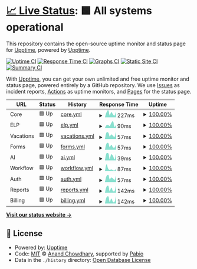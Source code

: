 # [📈 Live Status](https://upptime.github.io/upptime): <!--live status--> **🟩 All systems operational**

This repository contains the open-source uptime monitor and status page for [Upptime](https://upptime.js.org), powered by [Upptime](https://github.com/upptime/upptime).

[![Uptime CI](https://github.com/unosquare/upptime/workflows/Uptime%20CI/badge.svg)](https://github.com/unosquare/upptime/actions?query=workflow%3A%22Uptime+CI%22)
[![Response Time CI](https://github.com/unosquare/upptime/workflows/Response%20Time%20CI/badge.svg)](https://github.com/unosquare/upptime/actions?query=workflow%3A%22Response+Time+CI%22)
[![Graphs CI](https://github.com/unosquare/upptime/workflows/Graphs%20CI/badge.svg)](https://github.com/unosquare/upptime/actions?query=workflow%3A%22Graphs+CI%22)
[![Static Site CI](https://github.com/unosquare/upptime/workflows/Static%20Site%20CI/badge.svg)](https://github.com/unosquare/upptime/actions?query=workflow%3A%22Static+Site+CI%22)
[![Summary CI](https://github.com/unosquare/upptime/workflows/Summary%20CI/badge.svg)](https://github.com/unosquare/upptime/actions?query=workflow%3A%22Summary+CI%22)

With [Upptime](https://upptime.js.org), you can get your own unlimited and free uptime monitor and status page, powered entirely by a GitHub repository. We use [Issues](https://github.com/upptime/upptime/issues) as incident reports, [Actions](https://github.com/unosquare/upptime/actions) as uptime monitors, and [Pages](https://upptime.github.io/upptime) for the status page.

<!--start: status pages-->
<!-- This summary is generated by Upptime (https://github.com/upptime/upptime) -->
<!-- Do not edit this manually, your changes will be overwritten -->
<!-- prettier-ignore -->
| URL | Status | History | Response Time | Uptime |
| --- | ------ | ------- | ------------- | ------ |
| <img alt="" src="https://icons.duckduckgo.com/ip3/null.ico" height="13"> Core | 🟩 Up | [core.yml](https://github.com/unosquare/upptime/commits/HEAD/history/core.yml) | <details><summary><img alt="Response time graph" src="./graphs/core/response-time-week.png" height="20"> 227ms</summary><br><a href="https://status.unosquare.com/history/core"><img alt="Response time 320" src="https://img.shields.io/endpoint?url=https%3A%2F%2Fraw.githubusercontent.com%2Funosquare%2Fupptime%2FHEAD%2Fapi%2Fcore%2Fresponse-time.json"></a><br><a href="https://status.unosquare.com/history/core"><img alt="24-hour response time 307" src="https://img.shields.io/endpoint?url=https%3A%2F%2Fraw.githubusercontent.com%2Funosquare%2Fupptime%2FHEAD%2Fapi%2Fcore%2Fresponse-time-day.json"></a><br><a href="https://status.unosquare.com/history/core"><img alt="7-day response time 227" src="https://img.shields.io/endpoint?url=https%3A%2F%2Fraw.githubusercontent.com%2Funosquare%2Fupptime%2FHEAD%2Fapi%2Fcore%2Fresponse-time-week.json"></a><br><a href="https://status.unosquare.com/history/core"><img alt="30-day response time 313" src="https://img.shields.io/endpoint?url=https%3A%2F%2Fraw.githubusercontent.com%2Funosquare%2Fupptime%2FHEAD%2Fapi%2Fcore%2Fresponse-time-month.json"></a><br><a href="https://status.unosquare.com/history/core"><img alt="1-year response time 320" src="https://img.shields.io/endpoint?url=https%3A%2F%2Fraw.githubusercontent.com%2Funosquare%2Fupptime%2FHEAD%2Fapi%2Fcore%2Fresponse-time-year.json"></a></details> | <details><summary><a href="https://status.unosquare.com/history/core">100.00%</a></summary><a href="https://status.unosquare.com/history/core"><img alt="All-time uptime 100.00%" src="https://img.shields.io/endpoint?url=https%3A%2F%2Fraw.githubusercontent.com%2Funosquare%2Fupptime%2FHEAD%2Fapi%2Fcore%2Fuptime.json"></a><br><a href="https://status.unosquare.com/history/core"><img alt="24-hour uptime 100.00%" src="https://img.shields.io/endpoint?url=https%3A%2F%2Fraw.githubusercontent.com%2Funosquare%2Fupptime%2FHEAD%2Fapi%2Fcore%2Fuptime-day.json"></a><br><a href="https://status.unosquare.com/history/core"><img alt="7-day uptime 100.00%" src="https://img.shields.io/endpoint?url=https%3A%2F%2Fraw.githubusercontent.com%2Funosquare%2Fupptime%2FHEAD%2Fapi%2Fcore%2Fuptime-week.json"></a><br><a href="https://status.unosquare.com/history/core"><img alt="30-day uptime 100.00%" src="https://img.shields.io/endpoint?url=https%3A%2F%2Fraw.githubusercontent.com%2Funosquare%2Fupptime%2FHEAD%2Fapi%2Fcore%2Fuptime-month.json"></a><br><a href="https://status.unosquare.com/history/core"><img alt="1-year uptime 100.00%" src="https://img.shields.io/endpoint?url=https%3A%2F%2Fraw.githubusercontent.com%2Funosquare%2Fupptime%2FHEAD%2Fapi%2Fcore%2Fuptime-year.json"></a></details>
| <img alt="" src="https://icons.duckduckgo.com/ip3/null.ico" height="13"> ELP | 🟩 Up | [elp.yml](https://github.com/unosquare/upptime/commits/HEAD/history/elp.yml) | <details><summary><img alt="Response time graph" src="./graphs/elp/response-time-week.png" height="20"> 90ms</summary><br><a href="https://status.unosquare.com/history/elp"><img alt="Response time 86" src="https://img.shields.io/endpoint?url=https%3A%2F%2Fraw.githubusercontent.com%2Funosquare%2Fupptime%2FHEAD%2Fapi%2Felp%2Fresponse-time.json"></a><br><a href="https://status.unosquare.com/history/elp"><img alt="24-hour response time 78" src="https://img.shields.io/endpoint?url=https%3A%2F%2Fraw.githubusercontent.com%2Funosquare%2Fupptime%2FHEAD%2Fapi%2Felp%2Fresponse-time-day.json"></a><br><a href="https://status.unosquare.com/history/elp"><img alt="7-day response time 90" src="https://img.shields.io/endpoint?url=https%3A%2F%2Fraw.githubusercontent.com%2Funosquare%2Fupptime%2FHEAD%2Fapi%2Felp%2Fresponse-time-week.json"></a><br><a href="https://status.unosquare.com/history/elp"><img alt="30-day response time 85" src="https://img.shields.io/endpoint?url=https%3A%2F%2Fraw.githubusercontent.com%2Funosquare%2Fupptime%2FHEAD%2Fapi%2Felp%2Fresponse-time-month.json"></a><br><a href="https://status.unosquare.com/history/elp"><img alt="1-year response time 86" src="https://img.shields.io/endpoint?url=https%3A%2F%2Fraw.githubusercontent.com%2Funosquare%2Fupptime%2FHEAD%2Fapi%2Felp%2Fresponse-time-year.json"></a></details> | <details><summary><a href="https://status.unosquare.com/history/elp">100.00%</a></summary><a href="https://status.unosquare.com/history/elp"><img alt="All-time uptime 100.00%" src="https://img.shields.io/endpoint?url=https%3A%2F%2Fraw.githubusercontent.com%2Funosquare%2Fupptime%2FHEAD%2Fapi%2Felp%2Fuptime.json"></a><br><a href="https://status.unosquare.com/history/elp"><img alt="24-hour uptime 100.00%" src="https://img.shields.io/endpoint?url=https%3A%2F%2Fraw.githubusercontent.com%2Funosquare%2Fupptime%2FHEAD%2Fapi%2Felp%2Fuptime-day.json"></a><br><a href="https://status.unosquare.com/history/elp"><img alt="7-day uptime 100.00%" src="https://img.shields.io/endpoint?url=https%3A%2F%2Fraw.githubusercontent.com%2Funosquare%2Fupptime%2FHEAD%2Fapi%2Felp%2Fuptime-week.json"></a><br><a href="https://status.unosquare.com/history/elp"><img alt="30-day uptime 100.00%" src="https://img.shields.io/endpoint?url=https%3A%2F%2Fraw.githubusercontent.com%2Funosquare%2Fupptime%2FHEAD%2Fapi%2Felp%2Fuptime-month.json"></a><br><a href="https://status.unosquare.com/history/elp"><img alt="1-year uptime 100.00%" src="https://img.shields.io/endpoint?url=https%3A%2F%2Fraw.githubusercontent.com%2Funosquare%2Fupptime%2FHEAD%2Fapi%2Felp%2Fuptime-year.json"></a></details>
| <img alt="" src="https://icons.duckduckgo.com/ip3/null.ico" height="13"> Vacations | 🟩 Up | [vacations.yml](https://github.com/unosquare/upptime/commits/HEAD/history/vacations.yml) | <details><summary><img alt="Response time graph" src="./graphs/vacations/response-time-week.png" height="20"> 57ms</summary><br><a href="https://status.unosquare.com/history/vacations"><img alt="Response time 76" src="https://img.shields.io/endpoint?url=https%3A%2F%2Fraw.githubusercontent.com%2Funosquare%2Fupptime%2FHEAD%2Fapi%2Fvacations%2Fresponse-time.json"></a><br><a href="https://status.unosquare.com/history/vacations"><img alt="24-hour response time 89" src="https://img.shields.io/endpoint?url=https%3A%2F%2Fraw.githubusercontent.com%2Funosquare%2Fupptime%2FHEAD%2Fapi%2Fvacations%2Fresponse-time-day.json"></a><br><a href="https://status.unosquare.com/history/vacations"><img alt="7-day response time 57" src="https://img.shields.io/endpoint?url=https%3A%2F%2Fraw.githubusercontent.com%2Funosquare%2Fupptime%2FHEAD%2Fapi%2Fvacations%2Fresponse-time-week.json"></a><br><a href="https://status.unosquare.com/history/vacations"><img alt="30-day response time 75" src="https://img.shields.io/endpoint?url=https%3A%2F%2Fraw.githubusercontent.com%2Funosquare%2Fupptime%2FHEAD%2Fapi%2Fvacations%2Fresponse-time-month.json"></a><br><a href="https://status.unosquare.com/history/vacations"><img alt="1-year response time 76" src="https://img.shields.io/endpoint?url=https%3A%2F%2Fraw.githubusercontent.com%2Funosquare%2Fupptime%2FHEAD%2Fapi%2Fvacations%2Fresponse-time-year.json"></a></details> | <details><summary><a href="https://status.unosquare.com/history/vacations">100.00%</a></summary><a href="https://status.unosquare.com/history/vacations"><img alt="All-time uptime 100.00%" src="https://img.shields.io/endpoint?url=https%3A%2F%2Fraw.githubusercontent.com%2Funosquare%2Fupptime%2FHEAD%2Fapi%2Fvacations%2Fuptime.json"></a><br><a href="https://status.unosquare.com/history/vacations"><img alt="24-hour uptime 100.00%" src="https://img.shields.io/endpoint?url=https%3A%2F%2Fraw.githubusercontent.com%2Funosquare%2Fupptime%2FHEAD%2Fapi%2Fvacations%2Fuptime-day.json"></a><br><a href="https://status.unosquare.com/history/vacations"><img alt="7-day uptime 100.00%" src="https://img.shields.io/endpoint?url=https%3A%2F%2Fraw.githubusercontent.com%2Funosquare%2Fupptime%2FHEAD%2Fapi%2Fvacations%2Fuptime-week.json"></a><br><a href="https://status.unosquare.com/history/vacations"><img alt="30-day uptime 100.00%" src="https://img.shields.io/endpoint?url=https%3A%2F%2Fraw.githubusercontent.com%2Funosquare%2Fupptime%2FHEAD%2Fapi%2Fvacations%2Fuptime-month.json"></a><br><a href="https://status.unosquare.com/history/vacations"><img alt="1-year uptime 100.00%" src="https://img.shields.io/endpoint?url=https%3A%2F%2Fraw.githubusercontent.com%2Funosquare%2Fupptime%2FHEAD%2Fapi%2Fvacations%2Fuptime-year.json"></a></details>
| <img alt="" src="https://icons.duckduckgo.com/ip3/null.ico" height="13"> Forms | 🟩 Up | [forms.yml](https://github.com/unosquare/upptime/commits/HEAD/history/forms.yml) | <details><summary><img alt="Response time graph" src="./graphs/forms/response-time-week.png" height="20"> 57ms</summary><br><a href="https://status.unosquare.com/history/forms"><img alt="Response time 74" src="https://img.shields.io/endpoint?url=https%3A%2F%2Fraw.githubusercontent.com%2Funosquare%2Fupptime%2FHEAD%2Fapi%2Fforms%2Fresponse-time.json"></a><br><a href="https://status.unosquare.com/history/forms"><img alt="24-hour response time 69" src="https://img.shields.io/endpoint?url=https%3A%2F%2Fraw.githubusercontent.com%2Funosquare%2Fupptime%2FHEAD%2Fapi%2Fforms%2Fresponse-time-day.json"></a><br><a href="https://status.unosquare.com/history/forms"><img alt="7-day response time 57" src="https://img.shields.io/endpoint?url=https%3A%2F%2Fraw.githubusercontent.com%2Funosquare%2Fupptime%2FHEAD%2Fapi%2Fforms%2Fresponse-time-week.json"></a><br><a href="https://status.unosquare.com/history/forms"><img alt="30-day response time 72" src="https://img.shields.io/endpoint?url=https%3A%2F%2Fraw.githubusercontent.com%2Funosquare%2Fupptime%2FHEAD%2Fapi%2Fforms%2Fresponse-time-month.json"></a><br><a href="https://status.unosquare.com/history/forms"><img alt="1-year response time 74" src="https://img.shields.io/endpoint?url=https%3A%2F%2Fraw.githubusercontent.com%2Funosquare%2Fupptime%2FHEAD%2Fapi%2Fforms%2Fresponse-time-year.json"></a></details> | <details><summary><a href="https://status.unosquare.com/history/forms">100.00%</a></summary><a href="https://status.unosquare.com/history/forms"><img alt="All-time uptime 100.00%" src="https://img.shields.io/endpoint?url=https%3A%2F%2Fraw.githubusercontent.com%2Funosquare%2Fupptime%2FHEAD%2Fapi%2Fforms%2Fuptime.json"></a><br><a href="https://status.unosquare.com/history/forms"><img alt="24-hour uptime 100.00%" src="https://img.shields.io/endpoint?url=https%3A%2F%2Fraw.githubusercontent.com%2Funosquare%2Fupptime%2FHEAD%2Fapi%2Fforms%2Fuptime-day.json"></a><br><a href="https://status.unosquare.com/history/forms"><img alt="7-day uptime 100.00%" src="https://img.shields.io/endpoint?url=https%3A%2F%2Fraw.githubusercontent.com%2Funosquare%2Fupptime%2FHEAD%2Fapi%2Fforms%2Fuptime-week.json"></a><br><a href="https://status.unosquare.com/history/forms"><img alt="30-day uptime 100.00%" src="https://img.shields.io/endpoint?url=https%3A%2F%2Fraw.githubusercontent.com%2Funosquare%2Fupptime%2FHEAD%2Fapi%2Fforms%2Fuptime-month.json"></a><br><a href="https://status.unosquare.com/history/forms"><img alt="1-year uptime 100.00%" src="https://img.shields.io/endpoint?url=https%3A%2F%2Fraw.githubusercontent.com%2Funosquare%2Fupptime%2FHEAD%2Fapi%2Fforms%2Fuptime-year.json"></a></details>
| <img alt="" src="https://icons.duckduckgo.com/ip3/null.ico" height="13"> AI | 🟩 Up | [ai.yml](https://github.com/unosquare/upptime/commits/HEAD/history/ai.yml) | <details><summary><img alt="Response time graph" src="./graphs/ai/response-time-week.png" height="20"> 39ms</summary><br><a href="https://status.unosquare.com/history/ai"><img alt="Response time 81" src="https://img.shields.io/endpoint?url=https%3A%2F%2Fraw.githubusercontent.com%2Funosquare%2Fupptime%2FHEAD%2Fapi%2Fai%2Fresponse-time.json"></a><br><a href="https://status.unosquare.com/history/ai"><img alt="24-hour response time 54" src="https://img.shields.io/endpoint?url=https%3A%2F%2Fraw.githubusercontent.com%2Funosquare%2Fupptime%2FHEAD%2Fapi%2Fai%2Fresponse-time-day.json"></a><br><a href="https://status.unosquare.com/history/ai"><img alt="7-day response time 39" src="https://img.shields.io/endpoint?url=https%3A%2F%2Fraw.githubusercontent.com%2Funosquare%2Fupptime%2FHEAD%2Fapi%2Fai%2Fresponse-time-week.json"></a><br><a href="https://status.unosquare.com/history/ai"><img alt="30-day response time 85" src="https://img.shields.io/endpoint?url=https%3A%2F%2Fraw.githubusercontent.com%2Funosquare%2Fupptime%2FHEAD%2Fapi%2Fai%2Fresponse-time-month.json"></a><br><a href="https://status.unosquare.com/history/ai"><img alt="1-year response time 81" src="https://img.shields.io/endpoint?url=https%3A%2F%2Fraw.githubusercontent.com%2Funosquare%2Fupptime%2FHEAD%2Fapi%2Fai%2Fresponse-time-year.json"></a></details> | <details><summary><a href="https://status.unosquare.com/history/ai">100.00%</a></summary><a href="https://status.unosquare.com/history/ai"><img alt="All-time uptime 97.78%" src="https://img.shields.io/endpoint?url=https%3A%2F%2Fraw.githubusercontent.com%2Funosquare%2Fupptime%2FHEAD%2Fapi%2Fai%2Fuptime.json"></a><br><a href="https://status.unosquare.com/history/ai"><img alt="24-hour uptime 100.00%" src="https://img.shields.io/endpoint?url=https%3A%2F%2Fraw.githubusercontent.com%2Funosquare%2Fupptime%2FHEAD%2Fapi%2Fai%2Fuptime-day.json"></a><br><a href="https://status.unosquare.com/history/ai"><img alt="7-day uptime 100.00%" src="https://img.shields.io/endpoint?url=https%3A%2F%2Fraw.githubusercontent.com%2Funosquare%2Fupptime%2FHEAD%2Fapi%2Fai%2Fuptime-week.json"></a><br><a href="https://status.unosquare.com/history/ai"><img alt="30-day uptime 100.00%" src="https://img.shields.io/endpoint?url=https%3A%2F%2Fraw.githubusercontent.com%2Funosquare%2Fupptime%2FHEAD%2Fapi%2Fai%2Fuptime-month.json"></a><br><a href="https://status.unosquare.com/history/ai"><img alt="1-year uptime 97.78%" src="https://img.shields.io/endpoint?url=https%3A%2F%2Fraw.githubusercontent.com%2Funosquare%2Fupptime%2FHEAD%2Fapi%2Fai%2Fuptime-year.json"></a></details>
| <img alt="" src="https://icons.duckduckgo.com/ip3/null.ico" height="13"> Workflow | 🟩 Up | [workflow.yml](https://github.com/unosquare/upptime/commits/HEAD/history/workflow.yml) | <details><summary><img alt="Response time graph" src="./graphs/workflow/response-time-week.png" height="20"> 87ms</summary><br><a href="https://status.unosquare.com/history/workflow"><img alt="Response time 75" src="https://img.shields.io/endpoint?url=https%3A%2F%2Fraw.githubusercontent.com%2Funosquare%2Fupptime%2FHEAD%2Fapi%2Fworkflow%2Fresponse-time.json"></a><br><a href="https://status.unosquare.com/history/workflow"><img alt="24-hour response time 84" src="https://img.shields.io/endpoint?url=https%3A%2F%2Fraw.githubusercontent.com%2Funosquare%2Fupptime%2FHEAD%2Fapi%2Fworkflow%2Fresponse-time-day.json"></a><br><a href="https://status.unosquare.com/history/workflow"><img alt="7-day response time 87" src="https://img.shields.io/endpoint?url=https%3A%2F%2Fraw.githubusercontent.com%2Funosquare%2Fupptime%2FHEAD%2Fapi%2Fworkflow%2Fresponse-time-week.json"></a><br><a href="https://status.unosquare.com/history/workflow"><img alt="30-day response time 74" src="https://img.shields.io/endpoint?url=https%3A%2F%2Fraw.githubusercontent.com%2Funosquare%2Fupptime%2FHEAD%2Fapi%2Fworkflow%2Fresponse-time-month.json"></a><br><a href="https://status.unosquare.com/history/workflow"><img alt="1-year response time 75" src="https://img.shields.io/endpoint?url=https%3A%2F%2Fraw.githubusercontent.com%2Funosquare%2Fupptime%2FHEAD%2Fapi%2Fworkflow%2Fresponse-time-year.json"></a></details> | <details><summary><a href="https://status.unosquare.com/history/workflow">100.00%</a></summary><a href="https://status.unosquare.com/history/workflow"><img alt="All-time uptime 97.78%" src="https://img.shields.io/endpoint?url=https%3A%2F%2Fraw.githubusercontent.com%2Funosquare%2Fupptime%2FHEAD%2Fapi%2Fworkflow%2Fuptime.json"></a><br><a href="https://status.unosquare.com/history/workflow"><img alt="24-hour uptime 100.00%" src="https://img.shields.io/endpoint?url=https%3A%2F%2Fraw.githubusercontent.com%2Funosquare%2Fupptime%2FHEAD%2Fapi%2Fworkflow%2Fuptime-day.json"></a><br><a href="https://status.unosquare.com/history/workflow"><img alt="7-day uptime 100.00%" src="https://img.shields.io/endpoint?url=https%3A%2F%2Fraw.githubusercontent.com%2Funosquare%2Fupptime%2FHEAD%2Fapi%2Fworkflow%2Fuptime-week.json"></a><br><a href="https://status.unosquare.com/history/workflow"><img alt="30-day uptime 100.00%" src="https://img.shields.io/endpoint?url=https%3A%2F%2Fraw.githubusercontent.com%2Funosquare%2Fupptime%2FHEAD%2Fapi%2Fworkflow%2Fuptime-month.json"></a><br><a href="https://status.unosquare.com/history/workflow"><img alt="1-year uptime 97.78%" src="https://img.shields.io/endpoint?url=https%3A%2F%2Fraw.githubusercontent.com%2Funosquare%2Fupptime%2FHEAD%2Fapi%2Fworkflow%2Fuptime-year.json"></a></details>
| <img alt="" src="https://icons.duckduckgo.com/ip3/null.ico" height="13"> Auth | 🟩 Up | [auth.yml](https://github.com/unosquare/upptime/commits/HEAD/history/auth.yml) | <details><summary><img alt="Response time graph" src="./graphs/auth/response-time-week.png" height="20"> 57ms</summary><br><a href="https://status.unosquare.com/history/auth"><img alt="Response time 72" src="https://img.shields.io/endpoint?url=https%3A%2F%2Fraw.githubusercontent.com%2Funosquare%2Fupptime%2FHEAD%2Fapi%2Fauth%2Fresponse-time.json"></a><br><a href="https://status.unosquare.com/history/auth"><img alt="24-hour response time 78" src="https://img.shields.io/endpoint?url=https%3A%2F%2Fraw.githubusercontent.com%2Funosquare%2Fupptime%2FHEAD%2Fapi%2Fauth%2Fresponse-time-day.json"></a><br><a href="https://status.unosquare.com/history/auth"><img alt="7-day response time 57" src="https://img.shields.io/endpoint?url=https%3A%2F%2Fraw.githubusercontent.com%2Funosquare%2Fupptime%2FHEAD%2Fapi%2Fauth%2Fresponse-time-week.json"></a><br><a href="https://status.unosquare.com/history/auth"><img alt="30-day response time 70" src="https://img.shields.io/endpoint?url=https%3A%2F%2Fraw.githubusercontent.com%2Funosquare%2Fupptime%2FHEAD%2Fapi%2Fauth%2Fresponse-time-month.json"></a><br><a href="https://status.unosquare.com/history/auth"><img alt="1-year response time 72" src="https://img.shields.io/endpoint?url=https%3A%2F%2Fraw.githubusercontent.com%2Funosquare%2Fupptime%2FHEAD%2Fapi%2Fauth%2Fresponse-time-year.json"></a></details> | <details><summary><a href="https://status.unosquare.com/history/auth">100.00%</a></summary><a href="https://status.unosquare.com/history/auth"><img alt="All-time uptime 100.00%" src="https://img.shields.io/endpoint?url=https%3A%2F%2Fraw.githubusercontent.com%2Funosquare%2Fupptime%2FHEAD%2Fapi%2Fauth%2Fuptime.json"></a><br><a href="https://status.unosquare.com/history/auth"><img alt="24-hour uptime 100.00%" src="https://img.shields.io/endpoint?url=https%3A%2F%2Fraw.githubusercontent.com%2Funosquare%2Fupptime%2FHEAD%2Fapi%2Fauth%2Fuptime-day.json"></a><br><a href="https://status.unosquare.com/history/auth"><img alt="7-day uptime 100.00%" src="https://img.shields.io/endpoint?url=https%3A%2F%2Fraw.githubusercontent.com%2Funosquare%2Fupptime%2FHEAD%2Fapi%2Fauth%2Fuptime-week.json"></a><br><a href="https://status.unosquare.com/history/auth"><img alt="30-day uptime 100.00%" src="https://img.shields.io/endpoint?url=https%3A%2F%2Fraw.githubusercontent.com%2Funosquare%2Fupptime%2FHEAD%2Fapi%2Fauth%2Fuptime-month.json"></a><br><a href="https://status.unosquare.com/history/auth"><img alt="1-year uptime 100.00%" src="https://img.shields.io/endpoint?url=https%3A%2F%2Fraw.githubusercontent.com%2Funosquare%2Fupptime%2FHEAD%2Fapi%2Fauth%2Fuptime-year.json"></a></details>
| <img alt="" src="https://icons.duckduckgo.com/ip3/null.ico" height="13"> Reports | 🟩 Up | [reports.yml](https://github.com/unosquare/upptime/commits/HEAD/history/reports.yml) | <details><summary><img alt="Response time graph" src="./graphs/reports/response-time-week.png" height="20"> 142ms</summary><br><a href="https://status.unosquare.com/history/reports"><img alt="Response time 222" src="https://img.shields.io/endpoint?url=https%3A%2F%2Fraw.githubusercontent.com%2Funosquare%2Fupptime%2FHEAD%2Fapi%2Freports%2Fresponse-time.json"></a><br><a href="https://status.unosquare.com/history/reports"><img alt="24-hour response time 236" src="https://img.shields.io/endpoint?url=https%3A%2F%2Fraw.githubusercontent.com%2Funosquare%2Fupptime%2FHEAD%2Fapi%2Freports%2Fresponse-time-day.json"></a><br><a href="https://status.unosquare.com/history/reports"><img alt="7-day response time 142" src="https://img.shields.io/endpoint?url=https%3A%2F%2Fraw.githubusercontent.com%2Funosquare%2Fupptime%2FHEAD%2Fapi%2Freports%2Fresponse-time-week.json"></a><br><a href="https://status.unosquare.com/history/reports"><img alt="30-day response time 209" src="https://img.shields.io/endpoint?url=https%3A%2F%2Fraw.githubusercontent.com%2Funosquare%2Fupptime%2FHEAD%2Fapi%2Freports%2Fresponse-time-month.json"></a><br><a href="https://status.unosquare.com/history/reports"><img alt="1-year response time 222" src="https://img.shields.io/endpoint?url=https%3A%2F%2Fraw.githubusercontent.com%2Funosquare%2Fupptime%2FHEAD%2Fapi%2Freports%2Fresponse-time-year.json"></a></details> | <details><summary><a href="https://status.unosquare.com/history/reports">100.00%</a></summary><a href="https://status.unosquare.com/history/reports"><img alt="All-time uptime 100.00%" src="https://img.shields.io/endpoint?url=https%3A%2F%2Fraw.githubusercontent.com%2Funosquare%2Fupptime%2FHEAD%2Fapi%2Freports%2Fuptime.json"></a><br><a href="https://status.unosquare.com/history/reports"><img alt="24-hour uptime 100.00%" src="https://img.shields.io/endpoint?url=https%3A%2F%2Fraw.githubusercontent.com%2Funosquare%2Fupptime%2FHEAD%2Fapi%2Freports%2Fuptime-day.json"></a><br><a href="https://status.unosquare.com/history/reports"><img alt="7-day uptime 100.00%" src="https://img.shields.io/endpoint?url=https%3A%2F%2Fraw.githubusercontent.com%2Funosquare%2Fupptime%2FHEAD%2Fapi%2Freports%2Fuptime-week.json"></a><br><a href="https://status.unosquare.com/history/reports"><img alt="30-day uptime 100.00%" src="https://img.shields.io/endpoint?url=https%3A%2F%2Fraw.githubusercontent.com%2Funosquare%2Fupptime%2FHEAD%2Fapi%2Freports%2Fuptime-month.json"></a><br><a href="https://status.unosquare.com/history/reports"><img alt="1-year uptime 100.00%" src="https://img.shields.io/endpoint?url=https%3A%2F%2Fraw.githubusercontent.com%2Funosquare%2Fupptime%2FHEAD%2Fapi%2Freports%2Fuptime-year.json"></a></details>
| <img alt="" src="https://icons.duckduckgo.com/ip3/null.ico" height="13"> Billing | 🟩 Up | [billing.yml](https://github.com/unosquare/upptime/commits/HEAD/history/billing.yml) | <details><summary><img alt="Response time graph" src="./graphs/billing/response-time-week.png" height="20"> 142ms</summary><br><a href="https://status.unosquare.com/history/billing"><img alt="Response time 210" src="https://img.shields.io/endpoint?url=https%3A%2F%2Fraw.githubusercontent.com%2Funosquare%2Fupptime%2FHEAD%2Fapi%2Fbilling%2Fresponse-time.json"></a><br><a href="https://status.unosquare.com/history/billing"><img alt="24-hour response time 243" src="https://img.shields.io/endpoint?url=https%3A%2F%2Fraw.githubusercontent.com%2Funosquare%2Fupptime%2FHEAD%2Fapi%2Fbilling%2Fresponse-time-day.json"></a><br><a href="https://status.unosquare.com/history/billing"><img alt="7-day response time 142" src="https://img.shields.io/endpoint?url=https%3A%2F%2Fraw.githubusercontent.com%2Funosquare%2Fupptime%2FHEAD%2Fapi%2Fbilling%2Fresponse-time-week.json"></a><br><a href="https://status.unosquare.com/history/billing"><img alt="30-day response time 196" src="https://img.shields.io/endpoint?url=https%3A%2F%2Fraw.githubusercontent.com%2Funosquare%2Fupptime%2FHEAD%2Fapi%2Fbilling%2Fresponse-time-month.json"></a><br><a href="https://status.unosquare.com/history/billing"><img alt="1-year response time 210" src="https://img.shields.io/endpoint?url=https%3A%2F%2Fraw.githubusercontent.com%2Funosquare%2Fupptime%2FHEAD%2Fapi%2Fbilling%2Fresponse-time-year.json"></a></details> | <details><summary><a href="https://status.unosquare.com/history/billing">100.00%</a></summary><a href="https://status.unosquare.com/history/billing"><img alt="All-time uptime 100.00%" src="https://img.shields.io/endpoint?url=https%3A%2F%2Fraw.githubusercontent.com%2Funosquare%2Fupptime%2FHEAD%2Fapi%2Fbilling%2Fuptime.json"></a><br><a href="https://status.unosquare.com/history/billing"><img alt="24-hour uptime 100.00%" src="https://img.shields.io/endpoint?url=https%3A%2F%2Fraw.githubusercontent.com%2Funosquare%2Fupptime%2FHEAD%2Fapi%2Fbilling%2Fuptime-day.json"></a><br><a href="https://status.unosquare.com/history/billing"><img alt="7-day uptime 100.00%" src="https://img.shields.io/endpoint?url=https%3A%2F%2Fraw.githubusercontent.com%2Funosquare%2Fupptime%2FHEAD%2Fapi%2Fbilling%2Fuptime-week.json"></a><br><a href="https://status.unosquare.com/history/billing"><img alt="30-day uptime 100.00%" src="https://img.shields.io/endpoint?url=https%3A%2F%2Fraw.githubusercontent.com%2Funosquare%2Fupptime%2FHEAD%2Fapi%2Fbilling%2Fuptime-month.json"></a><br><a href="https://status.unosquare.com/history/billing"><img alt="1-year uptime 100.00%" src="https://img.shields.io/endpoint?url=https%3A%2F%2Fraw.githubusercontent.com%2Funosquare%2Fupptime%2FHEAD%2Fapi%2Fbilling%2Fuptime-year.json"></a></details>

<!--end: status pages-->

[**Visit our status website →**](https://upptime.github.io/upptime)

## 📄 License

- Powered by: [Upptime](https://github.com/upptime/upptime)
- Code: [MIT](./LICENSE) © [Anand Chowdhary](https://anandchowdhary.com), supported by [Pabio](https://pabio.com)
- Data in the `./history` directory: [Open Database License](https://opendatacommons.org/licenses/odbl/1-0/)
